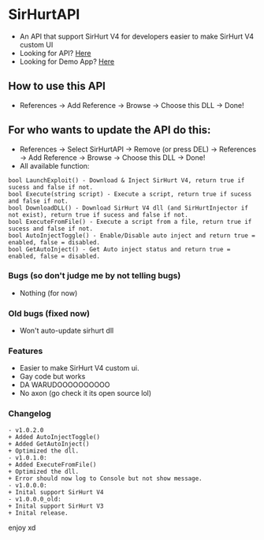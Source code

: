 # SirHurtAPI
 - An API that support SirHurt V4 for developers easier to make SirHurt V4 custom UI
 - Looking for API? [Here](https://raw.githubusercontent.com/teppyboy/SirHurtAPI/master/SirHurtAPI/SirHurtAPI/SirHurtAPI/bin/Debug/SirHurtAPI.dll)
 - Looking for Demo App? [Here](https://github.com/teppyboy/SirHurtAPI/raw/master/SirHurtAPI/SirHurtAPI/SirHurtAPI%20Demo%20App/bin/Debug/SirHurtAPI%20Demo%20App.exe)
## How to use this API
- References -> Add Reference -> Browse -> Choose this DLL -> Done!
## For who wants to update the API do this:
- References -> Select SirHurtAPI -> Remove (or press DEL) -> References -> Add Reference -> Browse -> Choose this DLL -> Done!
- All available function:
```
bool LaunchExploit() - Download & Inject SirHurt V4, return true if sucess and false if not.
bool Execute(string script) - Execute a script, return true if sucess and false if not.
bool DownloadDLL() - Download SirHurt V4 dll (and SirHurtInjector if not exist), return true if sucess and false if not.
bool ExecuteFromFile() - Execute a script from a file, return true if sucess and false if not.
bool AutoInjectToggle() - Enable/Disable auto inject and return true = enabled, false = disabled.
bool GetAutoInject() - Get Auto inject status and return true = enabled, false = disabled.
```
### Bugs (so don't judge me by not telling bugs)
- Nothing (for now) 

### Old bugs (fixed now)
- Won't auto-update sirhurt dll

### Features
- Easier to make SirHurt V4 custom ui.
- Gay code but works
- DA WARUDOOOOOOOOOO
- No axon (go check it its open source lol)

### Changelog
```
- v1.0.2.0
+ Added AutoInjectToggle()
+ Added GetAutoInject()
+ Optimized the dll.
- v1.0.1.0:
+ Added ExecuteFromFile()
+ Optimized the dll.
+ Error should now log to Console but not show message.
- v1.0.0.0:
+ Inital support SirHurt V4
- v1.0.0.0_old:
+ Inital support SirHurt V3
+ Inital release.
```
enjoy xd 
